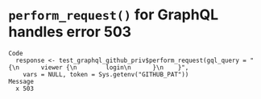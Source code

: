 # `perform_request()` for GraphQL handles error 503

    Code
      response <- test_graphql_github_priv$perform_request(gql_query = "{\n      viewer {\n        login\n      }\n    }",
        vars = NULL, token = Sys.getenv("GITHUB_PAT"))
    Message
      x 503

